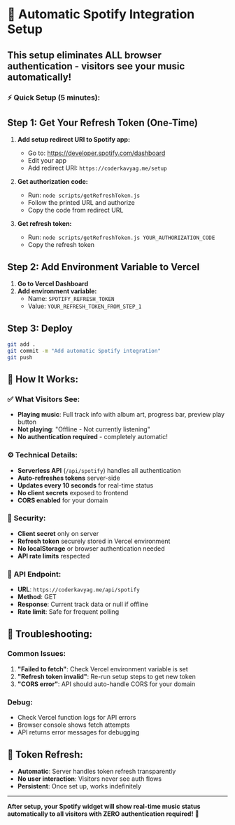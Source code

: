 # 🚀 Automatic Spotify Integration Setup

## This setup eliminates ALL browser authentication - visitors see your music automatically!

### ⚡ Quick Setup (5 minutes):

## Step 1: Get Your Refresh Token (One-Time)

1. **Add setup redirect URI to Spotify app:**
   - Go to: https://developer.spotify.com/dashboard
   - Edit your app
   - Add redirect URI: `https://coderkavyag.me/setup`

2. **Get authorization code:**
   - Run: `node scripts/getRefreshToken.js`
   - Follow the printed URL and authorize
   - Copy the code from redirect URL

3. **Get refresh token:**
   - Run: `node scripts/getRefreshToken.js YOUR_AUTHORIZATION_CODE`
   - Copy the refresh token

## Step 2: Add Environment Variable to Vercel

1. **Go to Vercel Dashboard**
2. **Add environment variable:**
   - Name: `SPOTIFY_REFRESH_TOKEN`
   - Value: `YOUR_REFRESH_TOKEN_FROM_STEP_1`

## Step 3: Deploy

```bash
git add .
git commit -m "Add automatic Spotify integration"
git push
```

## 🎵 How It Works:

### ✅ **What Visitors See:**
- **Playing music**: Full track info with album art, progress bar, preview play button
- **Not playing**: "Offline - Not currently listening"
- **No authentication required** - completely automatic!

### ⚙️ **Technical Details:**
- **Serverless API** (`/api/spotify`) handles all authentication
- **Auto-refreshes tokens** server-side
- **Updates every 10 seconds** for real-time status
- **No client secrets** exposed to frontend
- **CORS enabled** for your domain

### 🔐 **Security:**
- **Client secret** only on server
- **Refresh token** securely stored in Vercel environment
- **No localStorage** or browser authentication needed
- **API rate limits** respected

### 🎯 **API Endpoint:**
- **URL**: `https://coderkavyag.me/api/spotify`
- **Method**: GET
- **Response**: Current track data or null if offline
- **Rate limit**: Safe for frequent polling

## 🐛 Troubleshooting:

### Common Issues:
1. **"Failed to fetch"**: Check Vercel environment variable is set
2. **"Refresh token invalid"**: Re-run setup steps to get new token
3. **"CORS error"**: API should auto-handle CORS for your domain

### Debug:
- Check Vercel function logs for API errors
- Browser console shows fetch attempts
- API returns error messages for debugging

## 🔄 Token Refresh:
- **Automatic**: Server handles token refresh transparently
- **No user interaction**: Visitors never see auth flows
- **Persistent**: Once set up, works indefinitely

---

**After setup, your Spotify widget will show real-time music status automatically to all visitors with ZERO authentication required!** 🎵